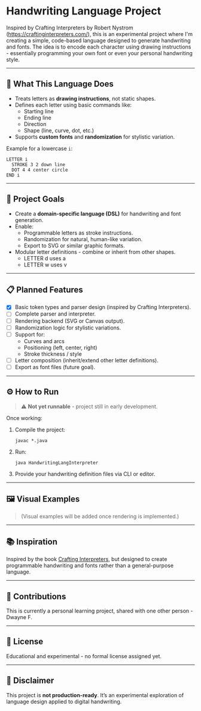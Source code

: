 # Handwriting Language Project

Inspired by Crafting Interpreters by Robert Nystrom (https://craftinginterpreters.com/), this is an experimental project where I'm creating a simple, code-based language designed to generate handwriting and fonts. The idea is to encode each character using drawing instructions - essentially programming your own font or even your personal handwriting style.

---

## 🎨 What This Language Does

- Treats letters as **drawing instructions**, not static shapes.
- Defines each letter using basic commands like:
  - Starting line
  - Ending line
  - Direction
  - Shape (line, curve, dot, etc.)
- Supports **custom fonts** and **randomization** for stylistic variation.

Example for a lowercase `i`:

```
LETTER i
  STROKE 3 2 down line
  DOT 4 4 center circle
END i
```

---

## 🚀 Project Goals

- Create a **domain-specific language (DSL)** for handwriting and font generation.
- Enable:
  - Programmable letters as stroke instructions.
  - Randomization for natural, human-like variation.
  - Export to SVG or similar graphic formats.
- Modular letter definitions - combine or inherit from other shapes.
  - LETTER d uses a
  - LETTER w uses v

---

## 📋 Planned Features

- [x] Basic token types and parser design (inspired by Crafting Interpreters).
- [ ] Complete parser and interpreter.
- [ ] Rendering backend (SVG or Canvas output).
- [ ] Randomization logic for stylistic variations.
- [ ] Support for:
  - Curves and arcs
  - Positioning (left, center, right)
  - Stroke thickness / style
- [ ] Letter composition (inherit/extend other letter definitions).
- [ ] Export as font files (future goal).

---

## ⚙️ How to Run

> ⚠️ **Not yet runnable** - project still in early development.

Once working:
1. Compile the project:
   ```
   javac *.java
   ```

2. Run:
   ```
   java HandwritingLangInterpreter
   ```

3. Provide your handwriting definition files via CLI or editor.

---

## 🖼️ Visual Examples

> (Visual examples will be added once rendering is implemented.)

---

## 📚 Inspiration

Inspired by the book [Crafting Interpreters](https://craftinginterpreters.com/), but designed to create programmable handwriting and fonts rather than a general-purpose language.

---

## 🤝 Contributions

This is currently a personal learning project, shared with one other person - Dwayne F.

---

## 📄 License

Educational and experimental - no formal license assigned yet.

---

## 🚧 Disclaimer

This project is **not production-ready**. It’s an experimental exploration of language design applied to digital handwriting.
